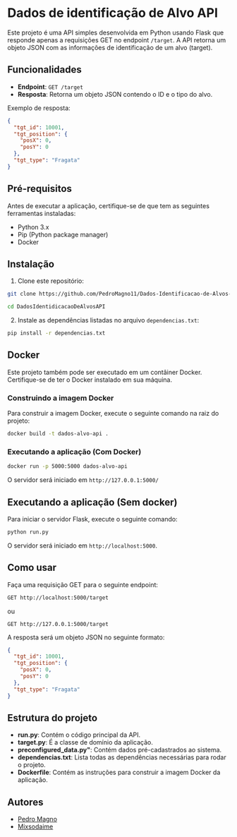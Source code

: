 # Dados de identificação de Alvo API

Este projeto é uma API simples desenvolvida em Python usando Flask que responde apenas a requisições GET no endpoint `/target`. A API retorna um objeto JSON com as informações de identificação de um alvo (target).

## Funcionalidades

- **Endpoint**: `GET /target`
- **Resposta**: Retorna um objeto JSON contendo o ID e o tipo do alvo.

Exemplo de resposta:
```json
{
  "tgt_id": 10001,
  "tgt_position": {
    "posX": 0,
    "posY": 0
  },
  "tgt_type": "Fragata"
}
```

## Pré-requisitos

Antes de executar a aplicação, certifique-se de que tem as seguintes ferramentas instaladas:

- Python 3.x
- Pip (Python package manager)
- Docker

## Instalação

1. Clone este repositório:

```bash
git clone https://github.com/PedroMagno11/Dados-Identificacao-de-Alvos-API.git DadosIdentificacaoDeAlvosAPI

cd DadosIdentidicacaoDeAlvosAPI
```

2. Instale as dependências listadas no arquivo `dependencias.txt`:

```bash
pip install -r dependencias.txt
```
## Docker

Este projeto também pode ser executado em um contâiner Docker. Certifique-se de ter o Docker instalado em sua máquina.

### Construindo a imagem Docker

Para construir a imagem Docker, execute o seguinte comando na raiz do projeto:

```bash
docker build -t dados-alvo-api .
```
### Executando a aplicação (Com Docker)
```bash
docker run -p 5000:5000 dados-alvo-api
```

O servidor será iniciado em `http://127.0.0.1:5000/`

## Executando a aplicação (Sem docker)

Para iniciar o servidor Flask, execute o seguinte comando:

```bash
python run.py
```

O servidor será iniciado em `http://localhost:5000`.

## Como usar

Faça uma requisição GET para o seguinte endpoint:

```bash
GET http://localhost:5000/target
```
ou 
```
GET http://127.0.0.1:5000/target
```

A resposta será um objeto JSON no seguinte formato:

```json
{
  "tgt_id": 10001,
  "tgt_position": {
    "posX": 0,
    "posY": 0
  },
  "tgt_type": "Fragata"
}
```

## Estrutura do projeto

- **run.py**: Contém o código principal da API.
- **target.py**: É a classe de domínio da aplicação.
- **preconfigured_data.py"**: Contém dados pré-cadastrados ao sistema.
- **dependencias.txt**: Lista todas as dependências necessárias para rodar o projeto.
- **Dockerfile**: Contém as instruções para construir a imagem Docker da aplicação.

## Autores
- [Pedro Magno](https://github.com/pedromagno11)
- [Mixsodaime](https://github.com/Mixsodaime)